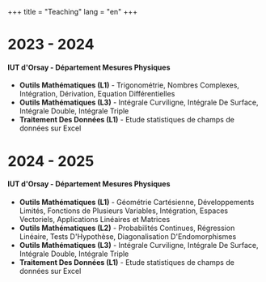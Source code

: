 +++
title = "Teaching"
lang = "en"
+++

# 2023 - 2024
#### IUT d'Orsay - Département Mesures Physiques
* **Outils Mathématiques (L1)** - Trigonométrie, Nombres Complexes, Intégration, Dérivation, Equation Différentielles
* **Outils Mathématiques (L3)** -  Intégrale Curviligne, Intégrale De Surface, Intégrale Double, Intégrale Triple
* **Traitement Des Données (L1)** - Etude statistiques de champs de données sur Excel

# 2024 - 2025
#### IUT d'Orsay - Département Mesures Physiques
* **Outils Mathématiques (L1)** -  Géométrie Cartésienne, Développements Limités, Fonctions de Plusieurs Variables, Intégration, Espaces Vectoriels, Applications Linéaires et Matrices
* **Outils Mathématiques (L2)** - Probabilités Continues, Régression Linéaire, Tests D'Hypothèse, Diagonalisation D'Endomorphismes
* **Outils Mathématiques (L3)** - Intégrale Curviligne, Intégrale De Surface, Intégrale Double, Intégrale Triple
* **Traitement Des Données (L1)** - Etude statistiques de champs de données sur Excel

